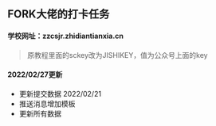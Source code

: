 ## FORK大佬的打卡任务
#### 学校网址：zzcsjr.zhidiantianxia.cn
> 原教程里面的sckey改为JISHIKEY，值为公众号上面的key
#### 2022/02/27更新
- 更新提交数据 2022/02/21
- 推送消息增加模板
- 更新所有数据
